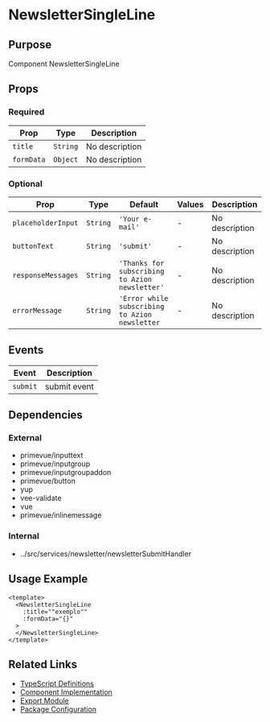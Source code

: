 # NewsletterSingleLine

## Purpose

Component NewsletterSingleLine

## Props

### Required

| Prop       | Type     | Description    |
| ---------- | -------- | -------------- |
| `title`    | `String` | No description |
| `formData` | `Object` | No description |

### Optional

| Prop               | Type     | Default                                        | Values | Description    |
| ------------------ | -------- | ---------------------------------------------- | ------ | -------------- |
| `placeholderInput` | `String` | `'Your e-mail'`                                | -      | No description |
| `buttonText`       | `String` | `'submit'`                                     | -      | No description |
| `responseMessages` | `String` | `'Thanks for subscribing to Azion newsletter'` | -      | No description |
| `errorMessage`     | `String` | `'Error while subscribing to Azion newsletter` | -      | No description |

## Events

| Event    | Description  |
| -------- | ------------ |
| `submit` | submit event |

## Dependencies

### External

- primevue/inputtext
- primevue/inputgroup
- primevue/inputgroupaddon
- primevue/button
- yup
- vee-validate
- vue
- primevue/inlinemessage

### Internal

- ../src/services/newsletter/newsletterSubmitHandler

## Usage Example

```vue
<template>
  <NewsletterSingleLine
    :title=""exemplo""
    :formData="{}"
  >
  </NewsletterSingleLine>
</template>
```

## Related Links

- [TypeScript Definitions](./NewsletterSingleLine.d.ts)
- [Component Implementation](./NewsletterSingleLine.vue)
- [Export Module](./newslettersingleline.js)
- [Package Configuration](./package.json)
